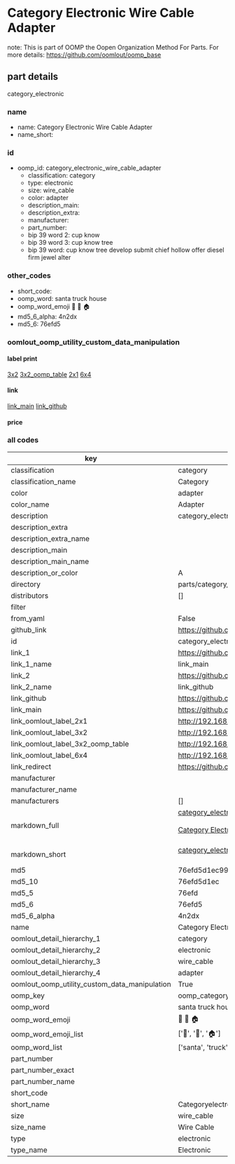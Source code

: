 # Category Electronic Wire Cable Adapter  

note: This is part of OOMP the Oopen Organization Method For Parts. For more details: https://github.com/oomlout/oomp_base

##  part details
  



category_electronic



### name
* name: Category Electronic Wire Cable Adapter
* name_short: 
### id
* oomp_id: category_electronic_wire_cable_adapter
  * classification: category
  * type: electronic
  * size: wire_cable
  * color: adapter
  * description_main: 
  * description_extra: 
  * manufacturer: 
  * part_number: 
  * bip 39 word 2: cup know
  * bip 39 word 3: cup know tree
  * bip 39 word: cup know tree develop submit chief hollow offer diesel firm jewel alter

### other_codes
* short_code: 
* oomp_word: santa truck house
* oomp_word_emoji :santa: :truck: :house:
* md5_6_alpha: 4n2dx
* md5_6: 76efd5






### oomlout_oomp_utility_custom_data_manipulation
#### label print
[3x2](http://192.168.1.245:1112/?label=oomp%204n2dx)
[3x2_oomp_table](http://192.168.1.108:1112/?label=oomp%204n2dx)
[2x1](http://192.168.1.242:1112/?label=oomp%204n2dx)
[6x4](http://192.168.1.55:1112/?label=oomp%204n2dx)    

#### link

[link_main](https://github.com/oomlout/oomlout_oomp_version_1_messy/tree/main/parts/category_electronic_wire_cable_adapter) [link_github](https://github.com/oomlout/oomlout_oomp_version_1_messy/tree/main/parts/category_electronic_wire_cable_adapter)                             

#### price







### all codes 
| key | value |  
| --- | --- |  
| classification | category |  
| classification_name | Category |  
| color | adapter |  
| color_name | Adapter |  
| description | category_electronic |  
| description_extra |  |  
| description_extra_name |  |  
| description_main |  |  
| description_main_name |  |  
| description_or_color | A  |  
| directory | parts/category_electronic_wire_cable_adapter |  
| distributors | [] |  
| filter |  |  
| from_yaml | False |  
| github_link | https://github.com/oomlout/oomlout_oomp_part_src/tree/main/parts/category_electronic_wire_cable_adapter |  
| id | category_electronic_wire_cable_adapter |  
| link_1 | https://github.com/oomlout/oomlout_oomp_version_1_messy/tree/main/parts/category_electronic_wire_cable_adapter |  
| link_1_name | link_main |  
| link_2 | https://github.com/oomlout/oomlout_oomp_version_1_messy/tree/main/parts/category_electronic_wire_cable_adapter |  
| link_2_name | link_github |  
| link_github | https://github.com/oomlout/oomlout_oomp_version_1_messy/tree/main/parts/category_electronic_wire_cable_adapter |  
| link_main | https://github.com/oomlout/oomlout_oomp_version_1_messy/tree/main/parts/category_electronic_wire_cable_adapter |  
| link_oomlout_label_2x1 | http://192.168.1.242:1112/?label=oomp%204n2dx |  
| link_oomlout_label_3x2 | http://192.168.1.245:1112/?label=oomp%204n2dx |  
| link_oomlout_label_3x2_oomp_table | http://192.168.1.108:1112/?label=oomp%204n2dx |  
| link_oomlout_label_6x4 | http://192.168.1.55:1112/?label=oomp%204n2dx |  
| link_redirect | https://github.com/oomlout/oomlout_oomp_version_1_messy/tree/main/parts/category_electronic_wire_cable_adapter |  
| manufacturer |  |  
| manufacturer_name |  |  
| manufacturers | [] |  
| markdown_full | [category_electronic_wire_cable_adapter](none)<br>[](none)<br>[Category Electronic Wire Cable Adapter](none)<br><br> |  
| markdown_short | [category_electronic_wire_cable_adapter](none)<br><br> |  
| md5 | 76efd5d1ec996d9c9f6c03c9cfdef9ad |  
| md5_10 | 76efd5d1ec |  
| md5_5 | 76efd |  
| md5_6 | 76efd5 |  
| md5_6_alpha | 4n2dx |  
| name | Category Electronic Wire Cable Adapter |  
| oomlout_detail_hierarchy_1 | category |  
| oomlout_detail_hierarchy_2 | electronic |  
| oomlout_detail_hierarchy_3 | wire_cable |  
| oomlout_detail_hierarchy_4 | adapter |  
| oomlout_oomp_utility_custom_data_manipulation | True |  
| oomp_key | oomp_category_electronic_wire_cable_adapter |  
| oomp_word | santa truck house |  
| oomp_word_emoji | :santa: :truck: :house: |  
| oomp_word_emoji_list | [':santa:', ':truck:', ':house:'] |  
| oomp_word_list | ['santa', 'truck', 'house'] |  
| part_number |  |  
| part_number_exact |  |  
| part_number_name |  |  
| short_code |  |  
| short_name | Categoryelectronic |  
| size | wire_cable |  
| size_name | Wire Cable |  
| type | electronic |  
| type_name | Electronic |  
